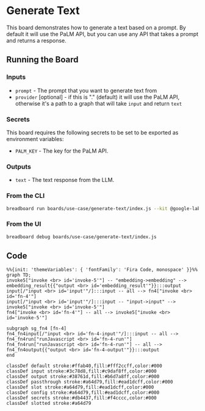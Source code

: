 # Generate Text

This board demonstrates how to generate a text based on a prompt. By default it will use the PaLM API, but you can use any API that takes a prompt and returns a response.

## Running the Board

### Inputs

- `prompt` - The prompt that you want to generate text from
- `provider` [optional] - if this is "." (default) it will use the PaLM API, otherwise it's a path to a graph that will take `input` and return `text`

### Secrets

This board requires the following secrets to be set to be exported as environment variables:

- `PALM_KEY` - The key for the PaLM API.

### Outputs

- `text` - The text response from the LLM.

### From the CLI

```bash
breadboard run boards/use-case/generate-text/index.js --kit @google-labs/llm-starter --kit @google-labs/core-kit --kit @google-labs/palm-kit -i "{\"prompt\":\"Testing\"}"
```

### From the UI

```bash
breadboard debug boards/use-case/generate-text/index.js
```

## Code

```mermaid
%%{init: 'themeVariables': { 'fontFamily': 'Fira Code, monospace' }}%%
graph TD;
invoke5["invoke <br> id='invoke-5'"] -- "embedding->embedding" --> embedding_result{{"output <br> id='embedding_result'"}}:::output
input[/"input <br> id='input'"/]:::input -- all --> fn4["invoke <br> id='fn-4'"]
input[/"input <br> id='input'"/]:::input -- "input->input" --> invoke5["invoke <br> id='invoke-5'"]
fn4["invoke <br> id='fn-4'"] -- all --> invoke5["invoke <br> id='invoke-5'"]

subgraph sg_fn4 [fn-4]
fn4_fn4input[/"input <br> id='fn-4-input'"/]:::input -- all --> fn4_fn4run["runJavascript <br> id='fn-4-run'"]
fn4_fn4run["runJavascript <br> id='fn-4-run'"] -- all --> fn4_fn4output{{"output <br> id='fn-4-output'"}}:::output
end

classDef default stroke:#ffab40,fill:#fff2ccff,color:#000
classDef input stroke:#3c78d8,fill:#c9daf8ff,color:#000
classDef output stroke:#38761d,fill:#b6d7a8ff,color:#000
classDef passthrough stroke:#a64d79,fill:#ead1dcff,color:#000
classDef slot stroke:#a64d79,fill:#ead1dcff,color:#000
classDef config stroke:#a64d79,fill:#ead1dcff,color:#000
classDef secrets stroke:#db4437,fill:#f4cccc,color:#000
classDef slotted stroke:#a64d79
```
